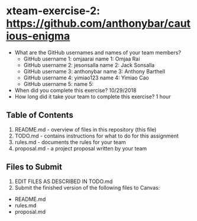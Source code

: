 # xteam-exercise-2: https://github.com/anthonybar/cautious-enigma
  
   * What are the GitHub usernames and names of your team members?
       * GitHub username 1: omjaarai       name 1: Omjaa Rai
       * GitHub username 2: jesonsalla       name 2: Jack Sonsalla
       * GitHub username 3: anthonybar     name 3: Anthony Barthell
       * GitHub username 4: yimiao123      name 4: Yimiao Cao
       * GitHub username 5:       name 5:
   * When did you complete this exercise? 
      10/29/2018
   * How long did it take your team to complete this exercise? 
      1 hour

## Table of Contents

1. README.md - overview of files in this repository (this file)
2. TODO.md - contains instructions for what to do for this assignment
3. rules.md - documents the rules for your team
4. proposal.md - a project proposal written by your team

## Files to Submit

1. EDIT FILES AS DESCRIBED IN TODO.md
2. Submit the finished version of the following files to Canvas:

* README.md
* rules.md
* proposal.md
